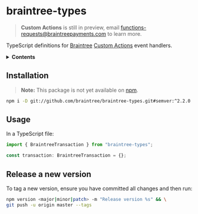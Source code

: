 # braintree-types

> **Custom Actions** is still in preview, email functions-requests@braintreepayments.com to learn more.

TypeScript definitions for [Braintree](https://www.braintreepayments.com) [Custom Actions](https://www.braintreepayments.com/features/serverless-connections) event handlers.

<details>
<summary><strong>Contents</strong></summary>

- [braintree-types](#braintree-types)
  - [Installation](#installation)
  - [Usage](#usage)
  - [Release a new version](#release-a-new-version)

</details>

## Installation

> **Note:** This package is not yet available on [npm](https://www.npmjs.com).

```sh
npm i -D git://github.com/braintree/braintree-types.git#semver:^2.2.0
```

## Usage

In a TypeScript file:

```js
import { BraintreeTransaction } from "braintree-types";

const transaction: BraintreeTransaction = {};
```

## Release a new version

To tag a new version, ensure you have committed all changes and then run:

```sh
npm version <major|minor|patch> -m "Release version %s" && \
git push -u origin master --tags
```
